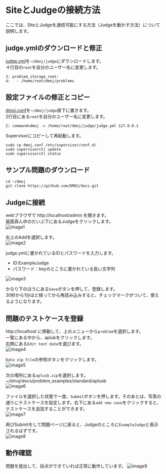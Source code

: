 # SiteとJudgeの接続方法
ここでは、SiteとJudgeを通信可能にする方法（Judgeを動かす方法）について説明します。

## judge.ymlのダウンロードと修正
[judge.yml](setting-files/judge.yml)を`~/dmoj/judge`にダウンロードします。  
４行目の`root`を自分のユーザー名に変更します。
```
3: problem_storage_root: 
4:   - /home/root/dmoj/problems
```
## 設定ファイルの修正とコピー
[dmoj.conf](setting-files/dmoj.conf)を`~/dmoj/judge`直下に置きます。  
2行目にある`root`を自分のユーザー名に変更します。
```
2: command=dmoj -c /home/root/dmoj/judge/judge.yml 127.0.0.1
```
Supervisorにコピーして再起動します。
```
sudo cp dmoj.conf /etc/supervisor/conf.d/
sudo supervisorctl update
sudo supervisorctl status
```
## サンプル問題のダウンロード
```
cd ~/dmoj
git clone https://github.com/DMOJ/docs.git
```

## Judgeに接続
webブラウザで http://localhost/admin を開きます。  
画面真ん中のだいぶ下にあるJudgeをクリックします。  
![image1](images/judge_connection1.png)  

右上のAddを選択します。  
![image2](images/judge_connection2.png)  

judge.ymlに書かれているIDとパスワードを入力します。  
- ID:ExampleJudge
- パスワード：keyのところに書かれている長い文字列

![image3](images/judge_connection3.png)  

かなり下のほうにある`Save`ボタンを押して、登録します。  
30秒から1分ほど経ってから再読み込みすると、チェックマークがついて、使えるようになります。

## 問題のテストケースを登録
http://localhost に移動して、上のメニューから`problem`を選択します。  
一覧にある中から、aplubをクリックします。  
右側にある`Edit test data`を選びます。  
![image4](images/judge_connection4.png)  

`Data zip File`の参照ボタンをクリックします。  
![image5](images/judge_connection5.png)  

次の場所にある`aplusb.zip`を選択します。 
~/dmoj/docs/problem_examples/standard/aplusb  
![image6](images/judge_connection6.png)  

ファイルを選択した状態で一度、`Submit`ボタンを押します。そのあとは、写真の通りにテストケースを設定します。右下にある`add new case`をクリックすると、テストケースを追加することができます。  
![image7](images/judge_connection7.png)  

再びSubmitをして問題ページに戻ると、Judgeのところに`ExampleJudge`と表示されるはずです。  
![image8](images/judge_connection8.png)  

## 動作確認
問題を提出して、採点ができていれば正常に動作しています。
![image9](images/judge_connection9.png)  
